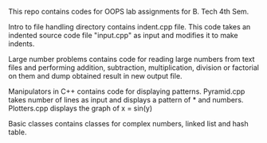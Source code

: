 This repo contains codes for OOPS lab assignments for B. Tech 4th Sem.

Intro to file handling directory contains indent.cpp file. This code takes an indented source code file "input.cpp" as input and modifies it to make indents.

Large number problems contains code for reading large numbers from text files and performing addition, subtraction, multiplication, division or factorial on them and dump obtained result in new output file.

Manipulators in C++ contains code for displaying patterns. Pyramid.cpp takes number of lines as input and displays a pattern of * and numbers. Plotters.cpp displays the graph of x = sin(y)

Basic classes contains classes for complex numbers, linked list and hash table.

